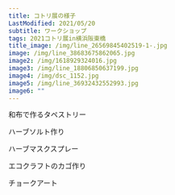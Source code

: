 ```yaml
---
title: コトリ展の様子
LastModified: 2021/05/20
subtitle: ワークショップ
tags: 2021コトリ展in横浜阪東橋
title_image: /img/line_26569845402519-1-.jpg
image: /img/line_38683675862065.jpg
image2: /img/1618929324016.jpg
image3: /img/line_18806850637199.jpg
image4: /img/dsc_1152.jpg
image5: /img/line_36932432552993.jpg
image6: ""
---
```

和布で作るタペストリー

ハーブソルト作り

ハーブマスクスプレー

エコクラフトのカゴ作り

チョークアート